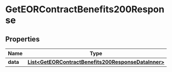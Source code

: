 

# GetEORContractBenefits200Response


## Properties

| Name | Type | Description | Notes |
|------------ | ------------- | ------------- | -------------|
|**data** | [**List&lt;GetEORContractBenefits200ResponseDataInner&gt;**](GetEORContractBenefits200ResponseDataInner.md) |  |  [optional] |



